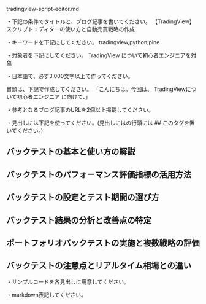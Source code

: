 tradingview-script-editor.md

・下記の条件でタイトルと、ブログ記事を書いてください。
【TradingView】スクリプトエディターの使い方と自動売買戦略の作成

・キーワードを下記にしてください。
tradingview,python,pine

・対象者を下記にしてください。
  TradingView について初心者エンジニアを対象


・日本語で、必ず3,000文字以上で作ってください。

冒頭は、下記で作成してください。
「こんにちは。今回は、
TradingViewについて初心者エンジニア
に向けて、」

・参考となるブログ記事のURLを2個以上掲載してください。

・見出しには下記を使ってください。(見出しにはの行頭には ## このタグを置いてください。)
## バックテストの基本と使い方の解説
## バックテストのパフォーマンス評価指標の活用方法
## バックテストの設定とテスト期間の選び方
## バックテスト結果の分析と改善点の特定
## ポートフォリオバックテストの実施と複数戦略の評価
## バックテストの注意点とリアルタイム相場との違い

・サンプルコードを各見出しに用意してください。

・markdown表記してください。

